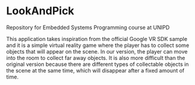 # LookAndPick
Repository for Embedded Systems Programming course at UNIPD

This application takes inspiration from the official Google VR SDK sample and it is a simple virtual reality game where the player has to collect some objects that will appear on the scene.
In our version, the player can move into the room to collect far away objects. It is also more difficult than the original version because there are different types of collectable objects in the scene at the same time, which will disappear after a fixed amount of time. 
